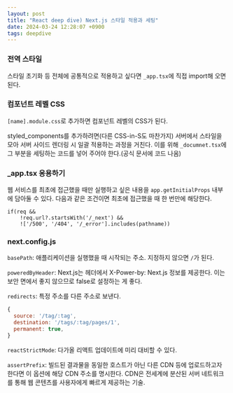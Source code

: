 ```yaml
---
layout: post
title: "React deep dive) Next.js 스타일 적용과 세팅"
date: 2024-03-24 12:28:07 +0900
tags: deepdive
---
```


### 전역 스타일

스타일 초기화 등 전체에 공통적으로 적용하고 싶다면 `_app.tsx`에 직접 import해 오면 된다.

### 컴포넌트 레벨 CSS

`[name].module.css`로 추가하면 컴포넌트 레벨의 CSS가 된다.

styled_components를 추가하려면(다른 CSS-in-S도 마찬가지) 서버에서 스타일을 모아 서버 사이드 렌더링 시 일괄 적용하는 과정을 거친다. 이를 위해 `_documnet.tsx`에 그 부분을 세팅하는 코드를 넣어 주어야 한다.(공식 문서에 코드 나옴)

### \_app.tsx 응용하기

웹 서비스를 최초에 접근했을 때만 실행하고 싶은 내용을 `app.getInitialProps` 내부에 담아둘 수 있다. 다음과 같은 조건이면 최초에 접근했을 때 한 번만에 해당한다.

```tsx
if(req &&
    !req.url?.startsWith('/_next') &&
    !['/500', '/404', '/_error'].includes(pathname))
```

### next.config.js

`basePath`: 애플리케이션을 실행했을 때 시작되는 주소. 지정하지 않으면 `/`가 된다.

`poweredByHeader`: Next.js는 헤더에서 X-Power-by: Next.js 정보를 제공한다. 이는 보안 면에서 좋지 않으므로 false로 설정하는 게 좋다.

`redirects`: 특정 주소를 다른 주소로 보낸다.

```js
{
  source: '/tag/:tag',
  destination: '/tags/:tag/pages/1',
  permanent: true,
}
```

`reactStrictMode`: 다가올 리액트 업데이트에 미리 대비할 수 있다.

`assertPrefix`: 빌드된 결과물을 동일한 호스트가 아닌 다른 CDN 등에 업로드하고자 한다면 이 옵션에 해당 CDN 주소를 명시한다.
CDN은 전세계에 분산된 서버 네트워크를 통해 웹 콘텐츠를 사용자에게 빠르게 제공하는 기술.
